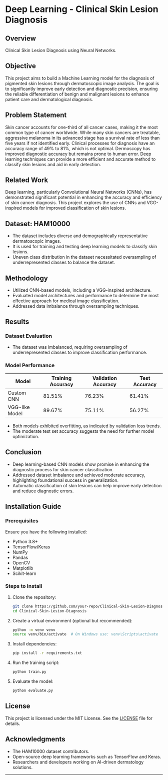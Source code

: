 # Deep Learning - Clinical Skin Lesion Diagnosis

## Overview
Clinical Skin Lesion Diagnosis using Neural Networks.

## Objective
This project aims to build a Machine Learning model for the diagnosis of pigmented skin lesions through dermatoscopic image analysis. The goal is to significantly improve early detection and diagnostic precision, ensuring the reliable differentiation of benign and malignant lesions to enhance patient care and dermatological diagnosis.

## Problem Statement
Skin cancer accounts for one-third of all cancer cases, making it the most common type of cancer worldwide. While many skin cancers are treatable, aggressive melanoma in its advanced stage has a survival rate of less than five years if not identified early. Clinical processes for diagnosis have an accuracy range of 49% to 81%, which is not optimal. Dermoscopy has improved diagnostic accuracy but remains prone to human error. Deep learning techniques can provide a more efficient and accurate method to classify skin lesions and aid in early detection.

## Related Work
Deep learning, particularly Convolutional Neural Networks (CNNs), has demonstrated significant potential in enhancing the accuracy and efficiency of skin cancer diagnosis. This project explores the use of CNNs and VGG-inspired models for improved classification of skin lesions.

## Dataset: HAM10000
- The dataset includes diverse and demographically representative dermatoscopic images.
- It is used for training and testing deep learning models to classify skin lesions.
- Uneven class distribution in the dataset necessitated oversampling of underrepresented classes to balance the dataset.

## Methodology
- Utilized CNN-based models, including a VGG-inspired architecture.
- Evaluated model architectures and performance to determine the most effective approach for medical image classification.
- Addressed data imbalance through oversampling techniques.

## Results
### Dataset Evaluation
- The dataset was imbalanced, requiring oversampling of underrepresented classes to improve classification performance.

### Model Performance
| Model              | Training Accuracy | Validation Accuracy | Test Accuracy |
|--------------------|------------------|---------------------|--------------|
| Custom CNN        | 81.51%            | 76.23%              | 61.41%       |
| VGG-like Model    | 89.67%            | 75.11%              | 56.27%       |

- Both models exhibited overfitting, as indicated by validation loss trends.
- The moderate test set accuracy suggests the need for further model optimization.

## Conclusion
- Deep learning-based CNN models show promise in enhancing the diagnostic process for skin cancer classification.
- Addressed dataset imbalance and achieved moderate accuracy, highlighting foundational success in generalization.
- Automatic classification of skin lesions can help improve early detection and reduce diagnostic errors.

## Installation Guide
### Prerequisites
Ensure you have the following installed:
- Python 3.8+
- TensorFlow/Keras
- NumPy
- Pandas
- OpenCV
- Matplotlib
- Scikit-learn

### Steps to Install
1. Clone the repository:
   ```sh
   git clone https://github.com/your-repo/Clinical-Skin-Lesion-Diagnosis.git
   cd Clinical-Skin-Lesion-Diagnosis
   ```
2. Create a virtual environment (optional but recommended):
   ```sh
   python -m venv venv
   source venv/bin/activate  # On Windows use: venv\Scripts\activate
   ```
3. Install dependencies:
   ```sh
   pip install -r requirements.txt
   ```
4. Run the training script:
   ```sh
   python train.py
   ```
5. Evaluate the model:
   ```sh
   python evaluate.py
   ```

## License
This project is licensed under the MIT License. See the [LICENSE](LICENSE) file for details.

## Acknowledgments
- The HAM10000 dataset contributors.
- Open-source deep learning frameworks such as TensorFlow and Keras.
- Researchers and developers working on AI-driven dermatology solutions.

---
